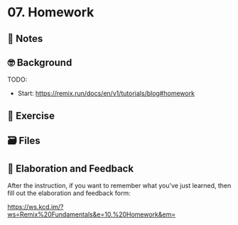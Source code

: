 # 07. Homework

## 📝 Notes

## 🤓 Background

TODO:

- Start: https://remix.run/docs/en/v1/tutorials/blog#homework

## 💪 Exercise

## 🗃 Files

## 🦉 Elaboration and Feedback

After the instruction, if you want to remember what you've just learned, then
fill out the elaboration and feedback form:

https://ws.kcd.im/?ws=Remix%20Fundamentals&e=10.%20Homework&em=

